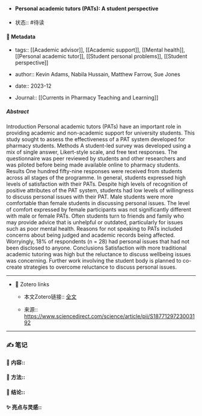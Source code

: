 - #### Personal academic tutors (PATs): A student perspective

- 状态:: #待读

#### 🔢 Metadata

  - tags:: [[Academic advisor]], [[Academic support]], [[Mental health]], [[Personal academic tutor]], [[Student personal problems]], [[Student perspective]]

  - author:: Kevin Adams, Nabila Hussain, Matthew Farrow, Sue Jones

  - date:: 2023-12

  - Journal:: [[Currents in Pharmacy Teaching and Learning]]

##### Abstract
Introduction
Personal academic tutors (PATs) have an important role in providing academic and non-academic support for university students. This study sought to assess the effectiveness of a PAT system developed for pharmacy students.
Methods
A student-led survey was developed using a mix of single answer, Likert-style scale, and free text responses. The questionnaire was peer reviewed by students and other researchers and was piloted before being made available online to pharmacy students.
Results
One hundred fifty-nine responses were received from students across all stages of the programme. In general, students expressed high levels of satisfaction with their PATs. Despite high levels of recognition of positive attributes of the PAT system, students had low levels of willingness to discuss personal issues with their PAT. Male students were more comfortable than female students in discussing personal issues. The level of comfort expressed by female participants was not significantly different with male or female PATs. Often students turn to friends and family who may provide advice that is unhelpful or outdated, particularly for issues such as poor mental health. Reasons for not speaking to PATs included concerns about being judged and academic records being affected. Worryingly, 18% of respondents (n = 28) had personal issues that had not been disclosed to anyone.
Conclusions
Satisfaction with more traditional academic tutoring was high but the reluctance to discuss wellbeing issues was concerning. Further work involving the student body is planned to co-create strategies to overcome reluctance to discuss personal issues.

---
- 🔗 Zotero links 

  - 本文Zotero链接:: [全文](zotero://select/library/items/IWWP2FEX)

  - 来源:: https://www.sciencedirect.com/science/article/pii/S1877129723003192

---

### ✍️ 笔记

  #### 📖 内容:: 
  
  #### 🧫 方法:: 
  
  #### 💽 结论:: 
  
  #### ✨ 亮点与灵感:: 


